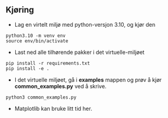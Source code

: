 ## Kjøring

- Lag en virtelt miljø med python-versjon 3.10, og kjør den

```
python3.10 -m venv env
source env/bin/activate
```

- Last ned alle tilhørende pakker i det virtuelle-miljøet

```
pip install -r requirements.txt
pip install -e .
```

- I det virtuelle miljøet, gå i **examples** mappen og prøv å kjør **common_examples.py** ved å skrive.

```
python3 common_examples.py
```

- Matplotlib kan bruke litt tid her.

